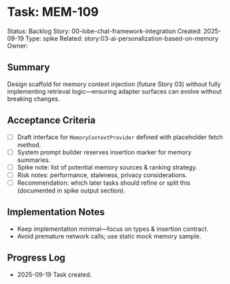 # Task: MEM-109
Status: Backlog
Story: 00-lobe-chat-framework-integration
Created: 2025-09-19
Type: spike
Related: story:03-ai-personalization-based-on-memory
Owner:

## Summary
Design scaffold for memory context injection (future Story 03) without fully implementing retrieval logic—ensuring adapter surfaces can evolve without breaking changes.

## Acceptance Criteria
- [ ] Draft interface for `MemoryContextProvider` defined with placeholder fetch method.
- [ ] System prompt builder reserves insertion marker for memory summaries.
- [ ] Spike note: list of potential memory sources & ranking strategy.
- [ ] Risk notes: performance, staleness, privacy considerations.
- [ ] Recommendation: which later tasks should refine or split this (documented in spike output section).

## Implementation Notes
- Keep implementation minimal—focus on types & insertion contract.
- Avoid premature network calls; use static mock memory sample.

## Progress Log
- 2025-09-19 Task created.
